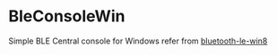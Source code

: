 # BleConsoleWin
Simple BLE Central console for Windows refer from [bluetooth-le-win8](https://github.com/rpaquay/bluetooth-le-win8)
